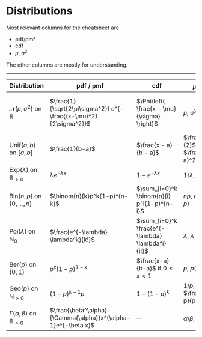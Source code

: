 # Distributions

Most relevant columns for the cheatsheet are

- pdf/pmf
- cdf
- $\mu$, $\sigma^2$

The other columns are mostly for understanding.

---

| Distribution                                | pdf / pmf                                                        | cdf                                              | $\mu$, $\sigma^2$                     | cf                                     | MLE                                                                             | Notes                   |
|---------------------------------------------|------------------------------------------------------------------|--------------------------------------------------|---------------------------------------|----------------------------------------|---------------------------------------------------------------------------------|-------------------------|
| $\mathcal{N}(\mu,\sigma^2)$ on $\mathbb{R}$ | $\frac{1}{\sqrt{2\pi\sigma^2}} e^{-\frac{(x-\mu)^2}{2\sigma^2}}$ | $\Phi\left( \frac{x - \mu}{\sigma} \right)$      | $\mu$, $\sigma^2$                     | $e^{i\mu t - \frac{1}{2}\sigma^2 t^2}$ | $\hat{\mu} = \bar{X}_n$, $\hat{\sigma}^2 = \frac{1}{n} \sum(X_i - \bar{X}_n)^2$ | CLT, test stats         |
| Unif($a,b$) on $[a,b]$                      | $\frac{1}{b-a}$                                                  | $\frac{x - a}{b - a}$                            | $\frac{a+b}{2}$, $\frac{(b-a)^2}{12}$ | $\frac{e^{itb} - e^{ita}}{it(b-a)}$    | $\hat{\theta} = \max(X_i)$ (Unif$(0,\theta)$)                                   | Equal probs in interval |
| Exp($\lambda$) on $\mathbb{R}_{>0}$         | $\lambda e^{-\lambda x}$                                         | $1 - e^{-\lambda x}$                             | $1/\lambda$, $1/\lambda^2$            | $\frac{\lambda}{\lambda - it}$         | $\hat{\lambda} = 1/\bar{X}_n$                                                   | Waiting time            |
| Bin($n,p$) on $\{0,\dots,n\}$               | $\binom{n}{k}p^k(1-p)^{n-k}$                                     | $\sum_{i=0}^k \binom{n}{i} p^i(1-p)^{n-i}$       | $np$, $np(1-p)$                       | $(1 - p + p e^{it})^n$                 | $\hat{p} = \frac{1}{n} \sum X_i$                                                | # of successes          |
| Poi($\lambda$) on $\mathbb{N}_0$            | $\frac{e^{-\lambda} \lambda^k}{k!}$                              | $\sum_{i=0}^k \frac{e^{-\lambda} \lambda^i}{i!}$ | $\lambda$, $\lambda$                  | $e^{\lambda(e^{it} - 1)}$              | $\hat{\lambda} = \bar{X}_n$                                                     | Rare events             |
| Ber($p$) on $\{0,1\}$                       | $p^x(1-p)^{1-x}$                                                 | $\frac{x-a}{b-a}$ if $0 \leq x < 1$              | $p$, $p(1 - p)$                       | $(1 - p) + pe^{it}$                    | $\hat{p} = \bar{X}_n$                                                           | Bin($n=1$)              |
| Geo($p$) on $\mathbb{N}_{>0}$               | $(1-p)^{k-1}p$                                                   | $1 - (1 - p)^k$                                  | $1/p$, $\frac{1-p}{p^2}$              | $\frac{pe^{it}}{1 - (1 - p)e^{it}}$    | $\hat{p} = 1/\bar{X}_n$                                                         | Trials until success    |
| $\Gamma(\alpha,\beta)$ on $\mathbb{R}_{>0}$ | $\frac{\beta^\alpha}{\Gamma(\alpha)}x^{\alpha-1}e^{-\beta x}$    | —                                                | $\alpha/\beta$, $\alpha/\beta^2$      | $(1 - it/\beta)^{-\alpha}$             | —                                                                               | Sum of exponentials     |

